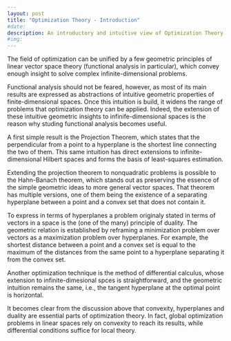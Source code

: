 ```yaml
---
layout: post
title: "Optimization Theory - Introduction"
#date: 
description: An introductory and intuitive view of Optimization Theory
#img:  
---
```


The field of optimization can be unified by a few geometric principles of linear vector space theory (functional analysis in particular), which convey enough insight to solve complex infinite-dimensional problems.

Functional analysis should not be feared, however, as most of its main results are expressed as abstractions of intuitive geometric properties of finite-dimensional spaces. Once this intuition is build, it widens the range of problems that optimization theory can be applied. Indeed, the extension of these intuitive geometric insights to infinife-dimensional spaces is the reason why studing functional analysis becomes useful.

A first simple result is the Projection Theorem, which states that the perpendicular from a point to a hyperplane is the shortest line connecting the two of them. This same intuition has direct extensions to infinite-dimensional Hilbert spaces and forms the basis of least-squares estimation.

Extending the projection theorem to nonquadratic problems is possible to the Hahn-Banach theorem, which stands out as preserving the essence of the simple geometric ideas to more general vector spaces. That theorem has multiple versions, one of them being the existence of a separating hyperplane between a point and a convex set that does not contain it.

To express in terms of hyperplanes a problem originaly stated in terms of vectors in a space is the (one of the many) principle of duality. The geometric relation is established by reframing a minimization problem over vectors as a maximization problem over hyperplanes. For example, the shortest distance between a point and a convex set is equal to the maximum of the distances from the same point to a hyperplane separating it from the convex set.

Another optimization technique is the method of differential calculus, whose extension to infinite-dimesional spces is straightforward, and the geometric intuition remains the same, i.e., the tangent hyperplane at the optimal point is horizontal.

It becomes clear from the discussion above that convexity, hyperplanes and duality are essential parts of optimization theory. In fact, global optimization problems in linear spaces rely on convexity to reach its results, while differential conditions suffice for local theory.